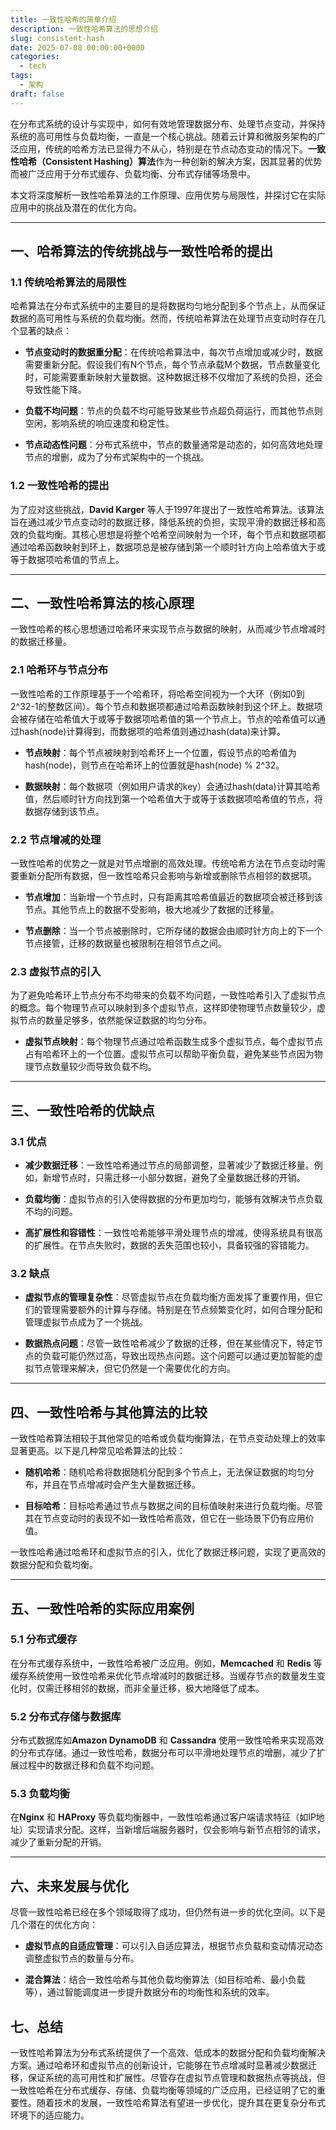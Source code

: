 ```yaml
---
title: 一致性哈希的简单介绍
description: 一致性哈希算法的思想介绍
slug: consistent-hash
date: 2025-07-08 00:00:00+0000
categories:
  - tech
tags:
  - 架构
draft: false
---
```


在分布式系统的设计与实现中，如何有效地管理数据分布、处理节点变动，并保持系统的高可用性与负载均衡，一直是一个核心挑战。随着云计算和微服务架构的广泛应用，传统的哈希方法已显得力不从心，特别是在节点动态变动的情况下。**一致性哈希（Consistent Hashing）算法**作为一种创新的解决方案，因其显著的优势而被广泛应用于分布式缓存、负载均衡、分布式存储等场景中。

本文将深度解析一致性哈希算法的工作原理、应用优势与局限性，并探讨它在实际应用中的挑战及潜在的优化方向。

---
## **一、哈希算法的传统挑战与一致性哈希的提出**
### **1.1 传统哈希算法的局限性**
哈希算法在分布式系统中的主要目的是将数据均匀地分配到多个节点上，从而保证数据的高可用性与系统的负载均衡。然而，传统哈希算法在处理节点变动时存在几个显著的缺点：

- **节点变动时的数据重分配**：在传统哈希算法中，每次节点增加或减少时，数据需要重新分配。假设我们有N个节点，每个节点承载M个数据，节点数量变化时，可能需要重新映射大量数据。这种数据迁移不仅增加了系统的负担，还会导致性能下降。
    
- **负载不均问题**：节点的负载不均可能导致某些节点超负荷运行，而其他节点则空闲，影响系统的响应速度和稳定性。
    
- **节点动态性问题**：分布式系统中，节点的数量通常是动态的，如何高效地处理节点的增删，成为了分布式架构中的一个挑战。
    
### **1.2 一致性哈希的提出**

为了应对这些挑战，**David Karger** 等人于1997年提出了一致性哈希算法。该算法旨在通过减少节点变动时的数据迁移，降低系统的负担，实现平滑的数据迁移和高效的负载均衡。其核心思想是将整个哈希空间映射为一个环，每个节点和数据项都通过哈希函数映射到环上，数据项总是被存储到第一个顺时针方向上哈希值大于或等于数据项哈希值的节点上。

---

## **二、一致性哈希算法的核心原理**

一致性哈希的核心思想通过哈希环来实现节点与数据的映射，从而减少节点增减时的数据迁移量。
### **2.1 哈希环与节点分布**
一致性哈希的工作原理基于一个哈希环，将哈希空间视为一个大环（例如0到2^32-1的整数区间）。每个节点和数据项都通过哈希函数映射到这个环上。数据项会被存储在哈希值大于或等于数据项哈希值的第一个节点上。节点的哈希值可以通过hash(node)计算得到，而数据项的哈希值则通过hash(data)来计算。
- **节点映射**：每个节点被映射到哈希环上一个位置，假设节点的哈希值为hash(node)，则节点在哈希环上的位置就是hash(node) % 2^32。
    
- **数据映射**：每个数据项（例如用户请求的key）会通过hash(data)计算其哈希值，然后顺时针方向找到第一个哈希值大于或等于该数据项哈希值的节点，将数据存储到该节点。
    
### **2.2 节点增减的处理**

一致性哈希的优势之一就是对节点增删的高效处理。传统哈希方法在节点变动时需要重新分配所有数据，但一致性哈希只会影响与新增或删除节点相邻的数据项。

- **节点增加**：当新增一个节点时，只有距离其哈希值最近的数据项会被迁移到该节点。其他节点上的数据不受影响，极大地减少了数据的迁移量。
    
- **节点删除**：当一个节点被删除时，它所存储的数据会由顺时针方向上的下一个节点接管，迁移的数据量也被限制在相邻节点之间。
    
### **2.3 虚拟节点的引入**

为了避免哈希环上节点分布不均带来的负载不均问题，一致性哈希引入了虚拟节点的概念。每个物理节点可以映射到多个虚拟节点，这样即使物理节点数量较少，虚拟节点的数量足够多，依然能保证数据的均匀分布。

- **虚拟节点映射**：每个物理节点通过哈希函数生成多个虚拟节点，每个虚拟节点占有哈希环上的一个位置。虚拟节点可以帮助平衡负载，避免某些节点因为物理节点数量较少而导致负载不均。
    

---

## **三、一致性哈希的优缺点**

### **3.1 优点**
- **减少数据迁移**：一致性哈希通过节点的局部调整，显著减少了数据迁移量。例如，新增节点时，只需迁移一小部分数据，避免了全量数据迁移的开销。
    
- **负载均衡**：虚拟节点的引入使得数据的分布更加均匀，能够有效解决节点负载不均的问题。
    
- **高扩展性和容错性**：一致性哈希能够平滑处理节点的增减，使得系统具有很高的扩展性。在节点失败时，数据的丢失范围也较小，具备较强的容错能力。
      
### **3.2 缺点**
- **虚拟节点的管理复杂性**：尽管虚拟节点在负载均衡方面发挥了重要作用，但它们的管理需要额外的计算与存储。特别是在节点频繁变化时，如何合理分配和管理虚拟节点成为了一个挑战。
    
- **数据热点问题**：尽管一致性哈希减少了数据的迁移，但在某些情况下，特定节点的负载可能仍然过高，导致出现热点问题。这个问题可以通过更加智能的虚拟节点管理来解决，但它仍然是一个需要优化的方向。
    

---

## **四、一致性哈希与其他算法的比较**

一致性哈希算法相较于其他常见的哈希或负载均衡算法，在节点变动处理上的效率显著更高。以下是几种常见哈希算法的比较：

- **随机哈希**：随机哈希将数据随机分配到多个节点上，无法保证数据的均匀分布，并且在节点增减时会产生大量数据迁移。
    
- **目标哈希**：目标哈希通过节点与数据之间的目标值映射来进行负载均衡。尽管其在节点变动时的表现不如一致性哈希高效，但它在一些场景下仍有应用价值。
    

一致性哈希通过哈希环和虚拟节点的引入，优化了数据迁移问题，实现了更高效的数据分配和负载均衡。

---

## **五、一致性哈希的实际应用案例**

### **5.1 分布式缓存**

在分布式缓存系统中，一致性哈希被广泛应用。例如，**Memcached** 和 **Redis** 等缓存系统使用一致性哈希来优化节点增减时的数据迁移。当缓存节点的数量发生变化时，仅需迁移相邻的数据，而非全量迁移，极大地降低了成本。

### **5.2 分布式存储与数据库**
分布式数据库如**Amazon DynamoDB** 和 **Cassandra** 使用一致性哈希来实现高效的分布式存储。通过一致性哈希，数据分布可以平滑地处理节点的增删，减少了扩展过程中的数据迁移和负载不均问题。

### **5.3 负载均衡**
在**Nginx** 和 **HAProxy** 等负载均衡器中，一致性哈希通过客户端请求特征（如IP地址）实现请求分配。这样，当新增后端服务器时，仅会影响与新节点相邻的请求，减少了重新分配的开销。

---

## **六、未来发展与优化**
尽管一致性哈希已经在多个领域取得了成功，但仍然有进一步的优化空间。以下是几个潜在的优化方向：

- **虚拟节点的自适应管理**：可以引入自适应算法，根据节点负载和变动情况动态调整虚拟节点的数量与分布。
    
- **混合算法**：结合一致性哈希与其他负载均衡算法（如目标哈希、最小负载等），通过智能调度进一步提升数据分布的均衡性和系统的效率。
    
## **七、总结**
一致性哈希算法为分布式系统提供了一个高效、低成本的数据分配和负载均衡解决方案。通过哈希环和虚拟节点的创新设计，它能够在节点增减时显著减少数据迁移，保证系统的高可用性和扩展性。尽管存在虚拟节点管理和数据热点等挑战，但一致性哈希在分布式缓存、存储、负载均衡等领域的广泛应用，已经证明了它的重要性。随着技术的发展，一致性哈希算法有望进一步优化，提升其在更复杂分布式环境下的适应能力。